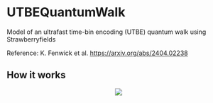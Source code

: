# UTBEQuantumWalk
Model of an ultrafast time-bin encoding (UTBE) quantum walk using Strawberryfields

Reference: K. Fenwick et al. https://arxiv.org/abs/2404.02238

## How it works

<p align="center">
    <img src="figs/pineapple.png"/>
</p>
